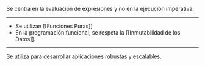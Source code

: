Se centra en la evaluación de expresiones y no en la ejecución imperativa.
***
- Se utilizan [[Funciones Puras]] 
- En la programación funcional, se respeta la [[Inmutabilidad de los Datos]].
***
Se utiliza para desarrollar aplicaciones robustas y escalables.